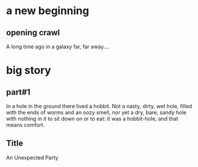 # a new beginning
## opening crawl
A long time ago in a galaxy far, far away....

# big story
## part#1
In a hole in the ground there lived a hobbit. Not a nasty, dirty, wet hole, filled with the
ends of worms and an oozy smell, nor yet a dry, bare, sandy hole with nothing in it to sit down
on or to eat: it was a hobbit-hole, and that means comfort.

## Title
An Unexpected Party

